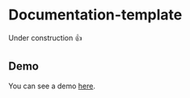 # Documentation-template

Under construction 👍

## Demo

You can see a demo [here](https://aitorrodriguez990.github.io/documentation-template/).
